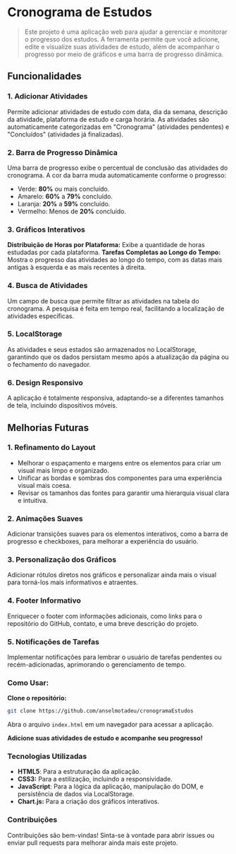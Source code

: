 # Cronograma de Estudos

> Este projeto é uma aplicação web para ajudar a gerenciar e monitorar o progresso dos estudos. A ferramenta permite que você adicione, edite e visualize suas atividades de estudo, além de acompanhar o progresso por meio de gráficos e uma barra de progresso dinâmica.

## Funcionalidades

### 1. **Adicionar Atividades**

Permite adicionar atividades de estudo com data, dia da semana, descrição da atividade, plataforma de estudo e carga horária.
As atividades são automaticamente categorizadas em "Cronograma" (atividades pendentes) e "Concluídos" (atividades já finalizadas).

### 2. **Barra de Progresso Dinâmica**

Uma barra de progresso exibe o percentual de conclusão das atividades do cronograma. A cor da barra muda automaticamente conforme o progresso:

- Verde: **80%** ou mais concluído.
- Amarelo: **60%** a **79%** concluído.
- Laranja: **20%** a **59%** concluído.
- Vermelho: Menos de **20%** concluído.

### 3. **Gráficos Interativos**

**Distribuição de Horas por Plataforma:** Exibe a quantidade de horas estudadas por cada plataforma.
**Tarefas Completas ao Longo do Tempo:** Mostra o progresso das atividades ao longo do tempo, com as datas mais antigas à esquerda e as mais recentes à direita.

### 4. Busca de Atividades

Um campo de busca que permite filtrar as atividades na tabela do cronograma. A pesquisa é feita em tempo real, facilitando a localização de atividades específicas.

### 5. LocalStorage

As atividades e seus estados são armazenados no LocalStorage, garantindo que os dados persistam mesmo após a atualização da página ou o fechamento do navegador.

### 6. Design Responsivo

A aplicação é totalmente responsiva, adaptando-se a diferentes tamanhos de tela, incluindo dispositivos móveis.

## Melhorias Futuras

### 1. Refinamento do Layout

- Melhorar o espaçamento e margens entre os elementos para criar um visual mais limpo e organizado.
- Unificar as bordas e sombras dos componentes para uma experiência visual mais coesa.
- Revisar os tamanhos das fontes para garantir uma hierarquia visual clara e intuitiva.

### 2. Animações Suaves

Adicionar transições suaves para os elementos interativos, como a barra de progresso e checkboxes, para melhorar a experiência do usuário.

### 3. Personalização dos Gráficos

Adicionar rótulos diretos nos gráficos e personalizar ainda mais o visual para torná-los mais informativos e atraentes.

### 4. Footer Informativo

Enriquecer o footer com informações adicionais, como links para o repositório do GitHub, contato, e uma breve descrição do projeto.

### 5. Notificações de Tarefas

Implementar notificações para lembrar o usuário de tarefas pendentes ou recém-adicionadas, aprimorando o gerenciamento de tempo.

### Como Usar:

**Clone o repositório:**

```bash
git clone https://github.com/anselmotadeu/cronogramaEstudos
```

Abra o arquivo `index.html` em um navegador para acessar a aplicação.

**Adicione suas atividades de estudo e acompanhe seu progresso!**

### Tecnologias Utilizadas

- **HTML5**: Para a estruturação da aplicação.
- **CSS3:** Para a estilização, incluindo a responsividade.
- **JavaScript**: Para a lógica da aplicação, manipulação do DOM, e persistência de dados via LocalStorage.
- **Chart.js:** Para a criação dos gráficos interativos.

### Contribuições

Contribuições são bem-vindas! Sinta-se à vontade para abrir issues ou enviar pull requests para melhorar ainda mais este projeto.
